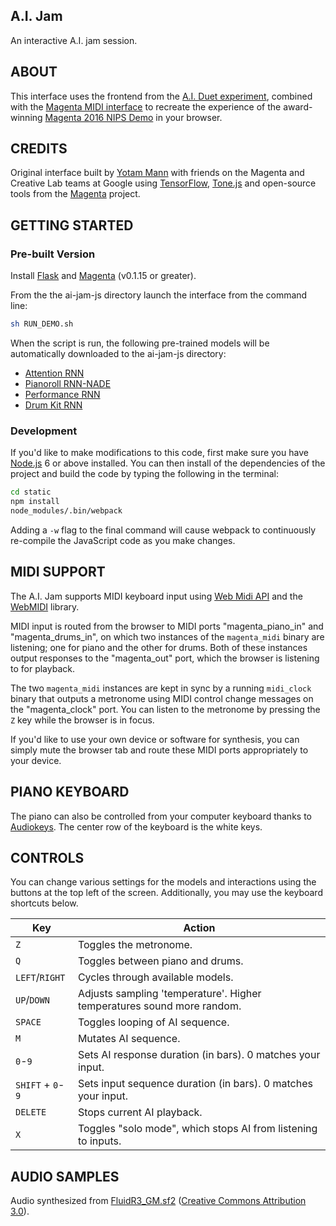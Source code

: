## A.I. Jam

An interactive A.I. jam session.

## ABOUT

This interface uses the frontend from the [A.I. Duet experiment](https://github.com/googlecreativelab/aiexperiments-ai-duet), combined with the [Magenta MIDI interface](/magenta/interfaces/midi/README.md) to recreate the experience of the award-winning [Magenta 2016 NIPS Demo](https://magenta.tensorflow.org/2016/12/16/nips-demo) in your browser.

## CREDITS

Original interface built by [Yotam Mann](https://github.com/tambien) with friends on the Magenta and Creative Lab teams at Google using [TensorFlow](https://tensorflow.org), [Tone.js](https://github.com/Tonejs/Tone.js) and open-source tools from the [Magenta](https://magenta.tensorflow.org/) project.

## GETTING STARTED

### Pre-built Version

Install [Flask](http://flask.pocoo.org/) and [Magenta](/README.md#Installation) (v0.1.15 or greater).

From the the ai-jam-js directory launch the interface from the command line:

```bash
sh RUN_DEMO.sh
```

When the script is run, the following pre-trained models will be automatically downloaded to the ai-jam-js directory:

* [Attention RNN](tensorflow/magenta/models/melody_rnn/README.md#attention)
* [Pianoroll RNN-NADE](/magenta/models/pianoroll_rnn_nade/README.md)
* [Performance RNN](/magenta/models/performance_rnn/README.md)
* [Drum Kit RNN](/magenta/models/drums_rnn/README.md)

### Development

If you'd like to make modifications to this code, first make sure you have [Node.js](https://nodejs.org) 6 or above installed. You can then install of the dependencies of the project and build the code by typing the following in the terminal:

```bash
cd static
npm install
node_modules/.bin/webpack
```

Adding a `-w` flag to the final command will cause webpack to continuously re-compile the JavaScript code as you make changes.

## MIDI SUPPORT

The A.I. Jam supports MIDI keyboard input using [Web Midi API](https://webaudio.github.io/web-midi-api/) and the [WebMIDI](https://github.com/cotejp/webmidi) library.

MIDI input is routed from the browser to MIDI ports "magenta_piano_in" and "magenta_drums_in", on which two instances of the `magenta_midi` binary are listening; one for piano and the other for drums. Both of these instances output responses to the "magenta_out" port, which the browser is listening to for playback.

The two `magenta_midi` instances are kept in sync by a running `midi_clock` binary that outputs a metronome using MIDI control change messages on the "magenta_clock" port. You can listen to the metronome by pressing the `Z` key while the browser is in focus.

If you'd like to use your own device or software for synthesis, you can simply mute the browser tab and route these MIDI ports appropriately to your device.

## PIANO KEYBOARD

The piano can also be controlled from your computer keyboard thanks to [Audiokeys](https://github.com/kylestetz/AudioKeys). The center row of the keyboard is the white keys.

## CONTROLS

You can change various settings for the models and interactions using the buttons at the top left of the screen. Additionally, you may use the keyboard shortcuts below.

| Key              | Action |
|------------------|--------|
| `Z`              | Toggles the metronome. |
| `Q`              | Toggles between piano and drums. |
| `LEFT`/`RIGHT`   | Cycles through available models. |
| `UP`/`DOWN`      | Adjusts sampling 'temperature'. Higher temperatures sound more random. |
| `SPACE`          | Toggles looping of AI sequence. |
| `M`              | Mutates AI sequence. |
| `0`-`9`          | Sets AI response duration (in bars). 0 matches your input. |
| `SHIFT` + `0`-`9`| Sets input sequence duration (in bars). 0 matches your input. |
| `DELETE`         | Stops current AI playback. |
| `X`              | Toggles "solo mode", which stops AI from listening to inputs. |

## AUDIO SAMPLES

Audio synthesized from [FluidR3_GM.sf2](http://www.musescore.org/download/fluid-soundfont.tar.gz) ([Creative Commons Attribution 3.0](https://creativecommons.org/licenses/by/3.0/)).
